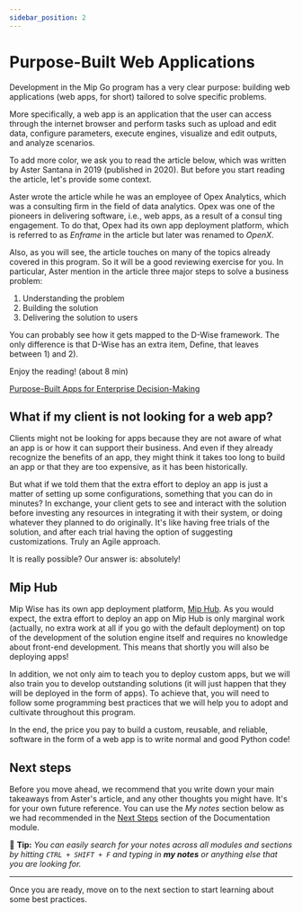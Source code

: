 ```yaml
---
sidebar_position: 2
---
```

# Purpose-Built Web Applications
Development in the Mip Go program has a very clear purpose: building web 
applications (web apps, for short) tailored to solve specific problems.

More specifically, a web app is an application that the user can access 
through the internet browser and perform tasks such as upload and edit data, 
configure parameters, execute engines, visualize and edit outputs, and 
analyze scenarios.

To add more color, we ask you to read the article below, which was written 
by Aster Santana in 2019 (published in 2020). But before you start reading 
the article, let's provide some context.

Aster wrote the article while he was an employee of Opex Analytics, which 
was a consulting firm in the field of data analytics. Opex was one of the 
pioneers in delivering software, i.e., web apps, as a result of a consul
ting engagement. To do that, Opex had its own app deployment platform, 
which is referred to as *Enframe* in the article but later was renamed to 
*OpenX*.

Also, as you will see, the article touches on many of the topics already
covered in this program. So it will be a good reviewing exercise for you. In 
particular, Aster mention in the article three major steps to solve a 
business problem: 
1) Understanding the problem
2) Building the solution
3) Delivering the solution to users

You can probably see how it gets mapped to the D-Wise framework. The only 
difference is that D-Wise has an extra item, Define, that leaves between 1) 
and 2).

Enjoy the reading! (about 8 min)

[Purpose-Built Apps for Enterprise Decision-Making][purpose-built_apps]

## What if my client is not looking for a web app?
Clients might not be looking for apps because they are not aware of what an 
app is or how it can support their business. And even if they already 
recognize the benefits of an app, they might think it takes too long to 
build an app or that they are too expensive, as it has been historically.

But what if we told them that the extra effort to deploy an app is just a 
matter of setting up some configurations, something that you can do in minutes? 
In exchange, your client gets to see and interact with the solution before 
investing any resources in integrating it with their system, or doing 
whatever they planned to do originally. It's like having free trials of the 
solution, and after each trial having the option of suggesting 
customizations. Truly an Agile approach.

It is really possible? Our answer is: absolutely!

## Mip Hub
Mip Wise has its own app deployment platform, [Mip Hub][mip-hub]. As you 
would expect, the extra effort to deploy an app on Mip Hub is only marginal 
work (actually, no extra work at all if you go with the default deployment) 
on top of the development of the solution engine itself and requires no 
knowledge about front-end development. This means that shortly you will also 
be deploying apps!

In addition, we not only aim to teach you to deploy custom apps, but we will 
also train you to develop outstanding solutions (it will just happen that they 
will be deployed in the form of apps). To achieve that, you will need to 
follow some programming best practices that we will help you to adopt and 
cultivate throughout this program.

In the end, the price you pay to build a custom, reusable, and reliable, 
software in the form of a web app is to write normal and good Python code! 

## Next steps
Before you move ahead, we recommend that you write down your main takeaways 
from Aster's article, and any other thoughts you might have. It's for your 
own future reference. You can use the *My notes* section below as we had 
recommended in the
[Next Steps](../2_documentation/5_next_steps.md) section of 
the Documentation module.

📝 **Tip:** 
*You can easily search for your notes across all modules and sections by 
hitting `CTRL + SHIFT + F` and typing in **my notes** or anything else that 
you are looking for.*

------------------------------------------------------------------------------
Once you are ready, move on to the next section to start learning about some 
best practices.

[purpose-built_apps]: https://medium.com/opex-analytics/purpose-built-apps-for-enterprise-decision-making-31ccadad362d
[mip-hub]: https://www.mipwise.com/mip-hub